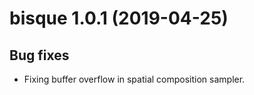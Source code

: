 # bisque 1.0.1 (2019-04-25)

## Bug fixes

* Fixing buffer overflow in spatial composition sampler.
